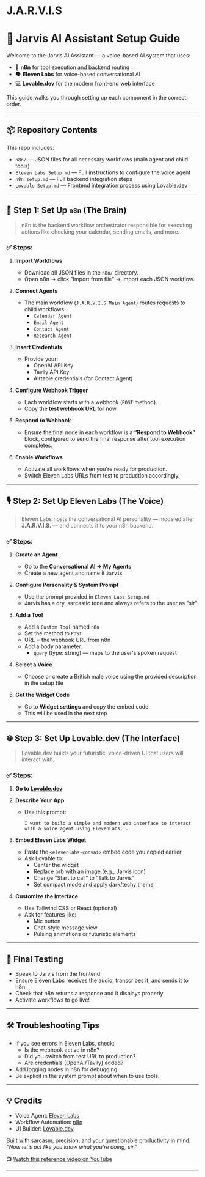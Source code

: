 # J.A.R.V.I.S
# 🧠 Jarvis AI Assistant Setup Guide

Welcome to the Jarvis AI Assistant — a voice-based AI system that uses:

- 🤖 **n8n** for tool execution and backend routing  
- 🗣️ **Eleven Labs** for voice-based conversational AI  
- 💻 **Lovable.dev** for the modern front-end web interface

This guide walks you through setting up each component in the correct order.

---

## 📦 Repository Contents

This repo includes:

- `n8n/` — JSON files for all necessary workflows (main agent and child tools)
- `Eleven Labs Setup.md` — Full instructions to configure the voice agent
- `n8n setup.md` — Full backend integration steps
- `Lovable Setup.md` — Frontend integration process using Lovable.dev

---

## 🚀 Step 1: Set Up `n8n` (The Brain)

> n8n is the backend workflow orchestrator responsible for executing actions like checking your calendar, sending emails, and more.

### ✅ Steps:

1. **Import Workflows**
   - Download all JSON files in the `n8n/` directory.
   - Open n8n → click "Import from file" → import each JSON workflow.

2. **Connect Agents**
   - The main workflow (`J.A.R.V.I.S Main Agent`) routes requests to child workflows:
     - `Calendar Agent`
     - `Email Agent`
     - `Contact Agent`
     - `Research Agent`
     

3. **Insert Credentials**
   - Provide your:
     - OpenAI API Key
     - Tavily API Key
     - Airtable credentials (for Contact Agent)

4. **Configure Webhook Trigger**
   - Each workflow starts with a webhook (`POST` method).
   - Copy the **test webhook URL** for now.

5. **Respond to Webhook**
   - Ensure the final node in each workflow is a **“Respond to Webhook”** block, configured to send the final response after tool execution completes.

6. **Enable Workflows**
   - Activate all workflows when you're ready for production.
   - Switch Eleven Labs URLs from test to production accordingly.

---

## 🎙️ Step 2: Set Up Eleven Labs (The Voice)

> Eleven Labs hosts the conversational AI personality — modeled after **J.A.R.V.I.S.** — and connects it to your n8n backend.

### ✅ Steps:

1. **Create an Agent**
   - Go to the **Conversational AI → My Agents**
   - Create a new agent and name it `Jarvis`

2. **Configure Personality & System Prompt**
   - Use the prompt provided in `Eleven Labs Setup.md`  
   - Jarvis has a dry, sarcastic tone and always refers to the user as "sir"

3. **Add a Tool**
   - Add a `Custom Tool` named `n8n`
   - Set the method to `POST`
   - URL = the webhook URL from n8n
   - Add a body parameter:
     - `query` (type: string) — maps to the user's spoken request

4. **Select a Voice**
   - Choose or create a British male voice using the provided description in the setup file

5. **Get the Widget Code**
   - Go to **Widget settings** and copy the embed code
   - This will be used in the next step

---

## 🌐 Step 3: Set Up Lovable.dev (The Interface)

> Lovable.dev builds your futuristic, voice-driven UI that users will interact with.

### ✅ Steps:

1. **Go to [Lovable.dev](https://lovable.dev)**  
2. **Describe Your App**
   - Use this prompt:
     ```
     I want to build a simple and modern web interface to interact with a voice agent using ElevenLabs...
     ```

3. **Embed Eleven Labs Widget**
   - Paste the `<elevenlabs-convai>` embed code you copied earlier
   - Ask Lovable to:
     - Center the widget
     - Replace orb with an image (e.g., Jarvis icon)
     - Change “Start to call” to “Talk to Jarvis”
     - Set compact mode and apply dark/techy theme

4. **Customize the Interface**
   - Use Tailwind CSS or React (optional)
   - Ask for features like:
     - Mic button
     - Chat-style message view
     - Pulsing animations or futuristic elements

---

## 🧪 Final Testing

- Speak to Jarvis from the frontend
- Ensure Eleven Labs receives the audio, transcribes it, and sends it to n8n
- Check that n8n returns a response and it displays properly
- Activate workflows to go live!

---

## 🛠 Troubleshooting Tips

- If you see errors in Eleven Labs, check:
  - Is the webhook active in n8n?
  - Did you switch from test URL to production?
  - Are credentials (OpenAI/Tavily) added?
- Add logging nodes in n8n for debugging.
- Be explicit in the system prompt about when to use tools.

---

## 💡 Credits

- Voice Agent: [Eleven Labs](https://elevenlabs.io)
- Workflow Automation: [n8n](https://n8n.io)
- UI Builder: [Lovable.dev](https://lovable.dev)

Built with sarcasm, precision, and your questionable productivity in mind.  
_“Now let’s act like you know what you're doing, sir.”_

📺 [Watch this reference video on YouTube](https://www.youtube.com/watch?v=KUvSzvFeZls&t=473s)

---
